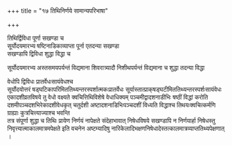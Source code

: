 +++
title = "१७ तिथिनिर्णये सामान्यपरिभाषा"

+++

तिथिर्द्विविधा पूर्णा सखण्डा च  
सूर्योदयमारभ्य षष्टिनाडिकाव्याप्ता पूर्ना एतदन्या सखण्डा  
सखण्डापि द्विविधा  शुद्धा विद्धा च

सूर्योदयमारभ्य अस्तसमयपर्यन्तं विद्यमाना शिवरात्र्यादौ निशीथपर्यन्तं विद्यमाना च शुद्धा तदन्या विद्धा

वेधोपि द्विविधः प्रातर्वेधःसायंवेधश्च  
सूर्योदयोत्तरं षड्‌घटिकापरिमिततिथ्यन्तरस्पर्शात्मकःप्रातर्वेधः
सूर्यास्तात्प्राक्‌षड्‌घटीमिततिथ्यन्तरस्पर्शःसायंवेधः  
एकादशीव्रतविषये तु वेधो वक्ष्यते क्वचित्तिथिविशेषे वेधाधिक्यम् पञ्चमीद्वादशनाडीभिः षष्ठीं विद्धां करोति दशमीपञ्चदशभिरेकादशीवेधकृत् चतुर्दशी अष्टादशनाडिभिःपञ्चदशीं विध्यति विद्धाश्च तिथयःक्वचित्कर्मणि ग्राह्याः कुत्रचित्त्याज्याश्च भवन्ति  
तत्र संपूर्णा शुद्धा च तिथिः प्रायेण निर्णयं नापेक्षते संदेहाभावात् निषेधविषये सखण्डापि न निर्णयार्हा निषेधस्तु निवृत्त्यात्माकालमात्रमपेक्षते इति वचनेन अष्टम्यादिषु नारिकेलादिभक्षणनिषेधादेस्तत्कालमात्रव्याप्ततिथ्यपेक्षणात् ।
